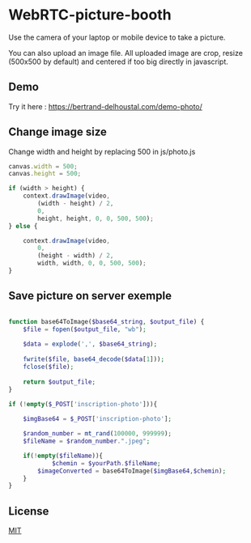 # WebRTC-picture-booth
Use the camera of your laptop or mobile device to take a picture.

You can also upload an image file.
All uploaded image are crop, resize (500x500 by default) and centered if too big directly in javascript.

## Demo
Try it here :
https://bertrand-delhoustal.com/demo-photo/

## Change image size
Change width and height by replacing 500 in js/photo.js
```javascript
canvas.width = 500;
canvas.height = 500;

if (width > height) {
    context.drawImage(video,
        (width - height) / 2,
        0,
        height, height, 0, 0, 500, 500);
} else {

    context.drawImage(video,
        0,
        (height - width) / 2,
        width, width, 0, 0, 500, 500);
}
```

## Save picture on server exemple

```php

function base64ToImage($base64_string, $output_file) {
    $file = fopen($output_file, "wb");
    
    $data = explode(',', $base64_string);
    
    fwrite($file, base64_decode($data[1]));
    fclose($file);
    
    return $output_file;
}

if (!empty($_POST['inscription-photo'])){
        
	$imgBase64 = $_POST['inscription-photo'];

	$random_number = mt_rand(100000, 999999);
	$fileName = $random_number.".jpeg";

	if(!empty($fileName)){
		    $chemin = $yourPath.$fileName;
        $imageConverted = base64ToImage($imgBase64,$chemin);
	}
}
```

## License
[MIT](https://choosealicense.com/licenses/mit/)
